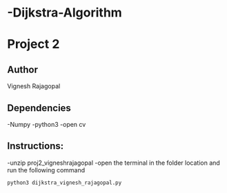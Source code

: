 # -Dijkstra-Algorithm
# Project 2
## Author
 Vignesh Rajagopal


## Dependencies
-Numpy
-python3
-open cv

## Instructions:
-unzip proj2_vigneshrajagopal
-open the terminal in the folder location and run the following command
```
python3 dijkstra_vignesh_rajagopal.py
```

